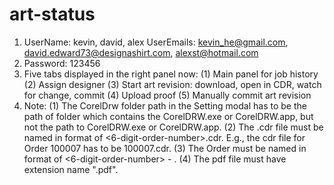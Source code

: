 # art-status
1. UserName: kevin, david, alex
	 UserEmails: kevin_he@gmail.com, david.edward73@designashirt.com, alexst@hotmail.com
2. Password: 123456
3. Five tabs displayed in the right panel now: 
(1) Main panel for job history
(2) Assign designer
(3) Start art revision: download, open in CDR, watch for change, commit
(4) Upload proof
(5) Manually commit art revision
4. Note:
(1) The CorelDrw folder path in the Setting modal has to be the path of folder which contains the CorelDRW.exe or CorelDRW.app, but not the path to CorelDRW.exe or CorelDRW.app.
(2) The .cdr file must be named in format of <6-digit-order-number>.cdr. E.g., the cdr file for Order 100007 has to be 100007.cdr. 
(3) The Order must be named in format of <6-digit-order-number> - <order name>.
(4) The pdf file must have extension name ".pdf".